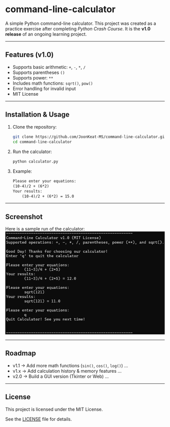 # command-line-calculator
A simple Python command-line calculator. 
This project was created as a practice exercise after completing *Python Crash Course*. 
It is the **v1.0 release** of an ongoing learning project.

---

## Features (v1.0)
- Supports basic arithmetic: `+`, `-`, `*`, `/`
- Supports parentheses `()`
- Supports power: `**`
- Includes math functions: `sqrt()`, `pow()`
- Error handling for invalid input
- MIT License

---

## Installation & Usage
1. Clone the repository:
   ```bash
   git clone https://github.com/JoonKeat-MS/command-line-calculator.git
   cd command-line-calculator
   ```

2. Run the calculator:
   ```bash
   python calculator.py
   ```
   

3. Example:
    ```text
    Please enter your equations:
    (10-4)/2 + (6*2)
    Your results:
        (10-4)/2 + (6*2) = 15.0
    ```

---

## Screenshot
Here is a sample run of the calculator:
![Calculator Screenshot](code-run-example.png)

---

## Roadmap
- v1.1 → Add more math functions (`sin()`, `cos()`, `log()`) ...
- v1.x → Add calculation history & memory features ...
- v2.0 → Build a GUI version (Tkinter or Web) ...

---

## License
This project is licensed under the MIT License.  

See the [LICENSE](LICENSE) file for details.


